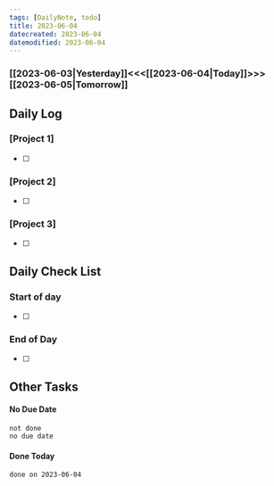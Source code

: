 ```yaml
---
tags: [DailyNote, todo]
title: 2023-06-04
datecreated: 2023-06-04
datemodified: 2023-06-04
---
```


### [[2023-06-03|Yesterday]]<<<[[2023-06-04|Today]]>>>[[2023-06-05|Tomorrow]]

## Daily Log

### [Project 1]

- [ ] 

### [Project 2]

- [ ]  

### [Project 3]

- [ ] 

## Daily Check List

### Start of day

- [ ] 

### End of Day

- [ ] 

## Other Tasks

#### No Due Date

```tasks
not done
no due date
```

#### Done Today

```tasks
done on 2023-06-04
```